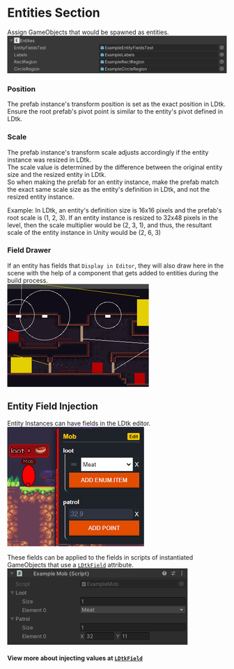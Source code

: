 # Entities Section

Assign GameObjects that would be spawned as entities.  
![Section](../../images/unity/inspector/Entities.png)

### Position
The prefab instance's transform position is set as the exact position in LDtk.  
Ensure the root prefab's pivot point is similar to the entity's pivot defined in LDtk.

### Scale
The prefab instance's transform scale adjusts accordingly if the entity instance was resized in LDtk.  
The scale value is determined by the difference between the original entity size and the resized entity in LDtk.  
So when making the prefab for an entity instance, make the prefab match the exact same scale size as the entity's definition in LDtk, and not the resized entity instance.  

Example: In LDtk, an entity's definition size is 16x16 pixels and the prefab's root scale is (1, 2, 3). 
If an entity instance is resized to 32x48 pixels in the level, then the scale multiplier would be (2, 3, 1), and thus, the resultant scale of the entity instance in Unity would be (2, 6, 3)

### Field Drawer
If an entity has fields that `Display in Editor`, they will also draw here in the scene with the help of a component that gets added to entities during the build process.  
![Section](../../images/unity/SceneDrawers.png)

## Entity Field Injection

Entity Instances can have fields in the LDtk editor.  
![LDtk Editor Entity Fields](../../images/ldtk/EntityFields.png)

These fields can be applied to the fields in scripts of instantiated GameObjects that use a [`LDtkField`](../WorkingWithAPI/LDtkField.md) attribute.  
![Unity Entity Fields](../../images/unity/inspector/EntityFields.png)

#### View more about injecting values at [`LDtkField`](../WorkingWithAPI/LDtkField.md)

